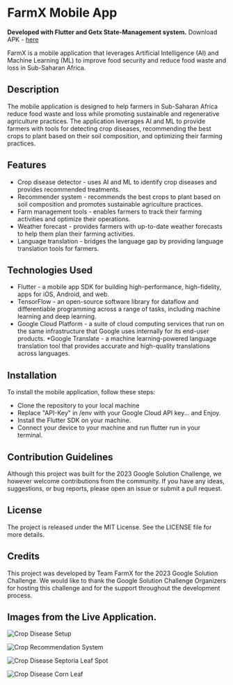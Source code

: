 # FarmX Mobile App
**Developed with Flutter and Getx State-Management system.**
Download APK - [here](https://drive.google.com/file/d/1Tmi64gGnJCkdisvvIvoHpF-hs2tbrP5A/view?usp=sharing)

FarmX is a mobile application that leverages Artificial Intelligence (AI) and Machine Learning (ML) to improve food security and reduce food waste and loss in Sub-Saharan Africa.

## Description
The mobile application is designed to help farmers in Sub-Saharan Africa reduce food waste and loss while promoting sustainable and regenerative agriculture practices. The application leverages AI and ML to provide farmers with tools for detecting crop diseases, recommending the best crops to plant based on their soil composition, and optimizing their farming practices.

## Features
* Crop disease detector - uses AI and ML to identify crop diseases and provides recommended treatments.
* Recommender system - recommends the best crops to plant based on soil composition and promotes sustainable agriculture practices.
* Farm management tools - enables farmers to track their farming activities and optimize their operations.
* Weather forecast - provides farmers with up-to-date weather forecasts to help them plan their farming activities.
* Language translation - bridges the language gap by providing language translation tools for farmers.

## Technologies Used
* Flutter - a mobile app SDK for building high-performance, high-fidelity, apps for iOS, Android, and web.
* TensorFlow - an open-source software library for dataflow and differentiable programming across a range of tasks, including machine learning and deep learning.
* Google Cloud Platform - a suite of cloud computing services that run on the same infrastructure that Google uses internally for its end-user products.
*Google Translate - a machine learning-powered language translation tool that provides accurate and high-quality translations across languages.

## Installation
To install the mobile application, follow these steps:

* Clone the repository to your local machine
* Replace "API-Key" in /env  with your Google Cloud API key... and Enjoy.
* Install the Flutter SDK on your machine.
* Connect your device to your machine and run flutter run in your terminal.

## Contribution Guidelines
Although this project was built for the 2023 Google Solution Challenge, we however welcome contributions from the community. If you have any ideas, suggestions, or bug reports, please open an issue or submit a pull request.

## License
The project is released under the MIT License. See the LICENSE file for more details.

## Credits
This project was developed by Team FarmX for the 2023 Google Solution Challenge. We would like to thank the Google Solution Challenge Organizers for hosting this challenge and for the support throughout the development process.

## Images from the Live Application.

![Crop Disease Setup](readme_images/crop-disease-setup.jpeg)

![Crop Recommendation System](readme_images/crop-recommender.jpeg)

![Crop Disease Septoria Leaf Spot](readme_images/crop-disease-corn.jpeg)

![Crop Disease Corn Leaf](readme_images/crop-disease-corn.jpeg)

